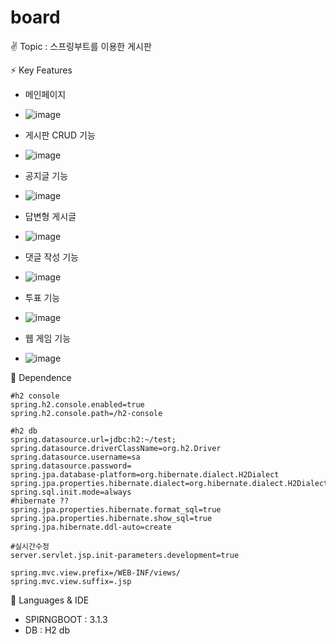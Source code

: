 # board
✌ Topic
: 스프링부트를 이용한 게시판

⚡ Key Features
- 메인페이지
- ![image](https://github.com/whcksdud/board/assets/67512185/8239d322-b46a-4ea6-b8ab-d9da9c4c3ace)

- 게시판 CRUD 기능
- ![image](https://github.com/whcksdud/board/assets/67512185/f61d4307-8a15-4a09-b593-bdab1459f592)

- 공지글 기능
- ![image](https://github.com/whcksdud/board/assets/67512185/f4d2746b-a7b8-44bd-9d95-4f75d5ff2a19)

- 답변형 게시글
- ![image](https://github.com/whcksdud/board/assets/67512185/04a08e27-00f2-4965-91c1-b7089578e33f)

- 댓글 작성 기능
- ![image](https://github.com/whcksdud/board/assets/67512185/82e07b49-8536-4ef5-ac5e-1df76126aeab)

- 투표 기능
- ![image](https://github.com/whcksdud/board/assets/67512185/54a2b3b7-3033-44dd-ae44-7f681ffac117)

- 웹 게임 기능
- ![image](https://github.com/whcksdud/board/assets/67512185/b6919678-8348-43db-b617-f374fb5f83de)

👊 Dependence
```
#h2 console
spring.h2.console.enabled=true
spring.h2.console.path=/h2-console

#h2 db
spring.datasource.url=jdbc:h2:~/test;
spring.datasource.driverClassName=org.h2.Driver
spring.datasource.username=sa
spring.datasource.password=
spring.jpa.database-platform=org.hibernate.dialect.H2Dialect
spring.jpa.properties.hibernate.dialect=org.hibernate.dialect.H2Dialect
spring.sql.init.mode=always
#hibernate ??
spring.jpa.properties.hibernate.format_sql=true
spring.jpa.properties.hibernate.show_sql=true
spring.jpa.hibernate.ddl-auto=create

#실시간수정
server.servlet.jsp.init-parameters.development=true 

spring.mvc.view.prefix=/WEB-INF/views/
spring.mvc.view.suffix=.jsp
```


🐔 Languages & IDE
- SPIRNGBOOT : 3.1.3
- DB : H2 db


